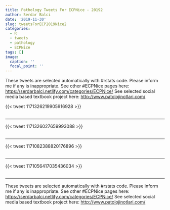 ```yaml
---
title: Pathology Tweets For ECPNice - 20192
author: Serdar Balci
date: '2019-11-30'
slug: tweetsForECP2019Nice2
categories:
  - R
  - tweets
  - pathology
  - ECPNice
tags: []
image:
  caption: ''
  focal_point: ''
---
```



These tweets are selected automatically with #rstats code. Please inform me if any is inappropriate.
See other #ECPNice pages here: https://serdarbalci.netlify.com/categories/ECPNice/ 
See selected social media based textbook project here: http://www.patolojinotlari.com/

{{< tweet 1171326219905916928 >}}
<br>
<br>
<hr>
{{< tweet 1171326027659993088 >}}
<br>
<br>
<hr>
{{< tweet 1171082388820176896 >}}
<br>
<br>
<hr>
{{< tweet 1171056417035436034 >}}
<br>
<br>
<hr>


These tweets are selected automatically with #rstats code. Please inform me if any is inappropriate.
See other #ECPNice pages here: https://serdarbalci.netlify.com/categories/ECPNice/ 
See selected social media based textbook project here: http://www.patolojinotlari.com/
